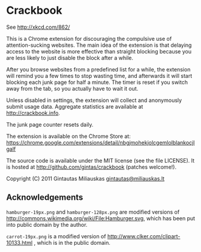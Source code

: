 Crackbook
=========

See http://xkcd.com/862/

This is a Chrome extension for discouraging the compulsive use of
attention-sucking websites.  The main idea of the extension is that delaying
access to the website is more effective than straight blocking because you
are less likely to just disable the block after a while.

After you browse websites from a predefined list for a while, the extension
will remind you a few times to stop wasting time, and afterwards it will
start blocking each junk page for half a minute.  The timer is reset if you
switch away from the tab, so you actually have to wait it out.

Unless disabled in settings, the extension will collect and anonymously
submit usage data. Aggregate statistics are available at
<http://crackbook.info>.

The junk page counter resets daily.


The extension is available on the Chrome Store at:
https://chrome.google.com/extensions/detail/nbgjmohekjolcgemlolblankocjlgalf

The source code is available under the MIT license (see the file LICENSE).
It is hosted at http://github.com/gintas/crackbook (patches welcome!).

Copyright (C) 2011 Gintautas Miliauskas <gintautas@miliauskas.lt>


Acknowledgements
----------------

`hamburger-19px.png` and `hamburger-128px.png` are modified
versions of <http://commons.wikimedia.org/wiki/File:Hamburger.svg>, which
has been put into public domain by the author.

`carrot-19px.png` is a modified version of
<http://www.clker.com/clipart-10133.html> , which is in the public domain.
